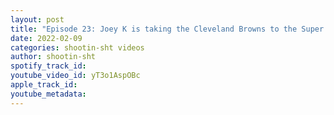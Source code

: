 ```yaml
---
layout: post
title: "Episode 23: Joey K is taking the Cleveland Browns to the Super Bowl"
date: 2022-02-09
categories: shootin-sht videos
author: shootin-sht
spotify_track_id: 
youtube_video_id: yT3o1AspOBc
apple_track_id: 
youtube_metadata: 
---
```


